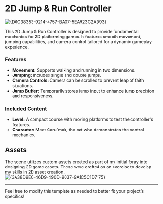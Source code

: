 # 2D Jump & Run Controller
![{D6C38353-9214-4757-BA07-5EA923C2AD93}](https://github.com/user-attachments/assets/b0962349-75de-43d5-a9d6-1701f5e595e4)

This 2D Jump & Run Controller is designed to provide fundamental mechanics for 2D platforming games. It features smooth movement, jumping capabilities, and camera control tailored for a dynamic gameplay experience.

### Features

- **Movement:** Supports walking and running in two dimensions.
- **Jumping:** Includes single and double jumps.
- **Camera Controls:** Camera can be scrolled to prevent leap of faith situations.
- **Jump Buffer:** Temporarily stores jump input to enhance jump precision and responsiveness.

### Included Content

- **Level:** A compact course with moving platforms to test the controller's features.
- **Character:** Meet Garu`mak, the cat who demonstrates the control mechanics.

## Assets

The scene utilizes custom assets created as part of my initial foray into designing 2D game assets. These were crafted as an exercise to develop my skills in 2D asset creation.
![{3A38D9E0-46D9-490D-9037-9A1C5C1D7175}](https://github.com/user-attachments/assets/741b6267-2d21-4864-99b0-0a0142227f7e)

---

Feel free to modify this template as needed to better fit your project’s specifics!

